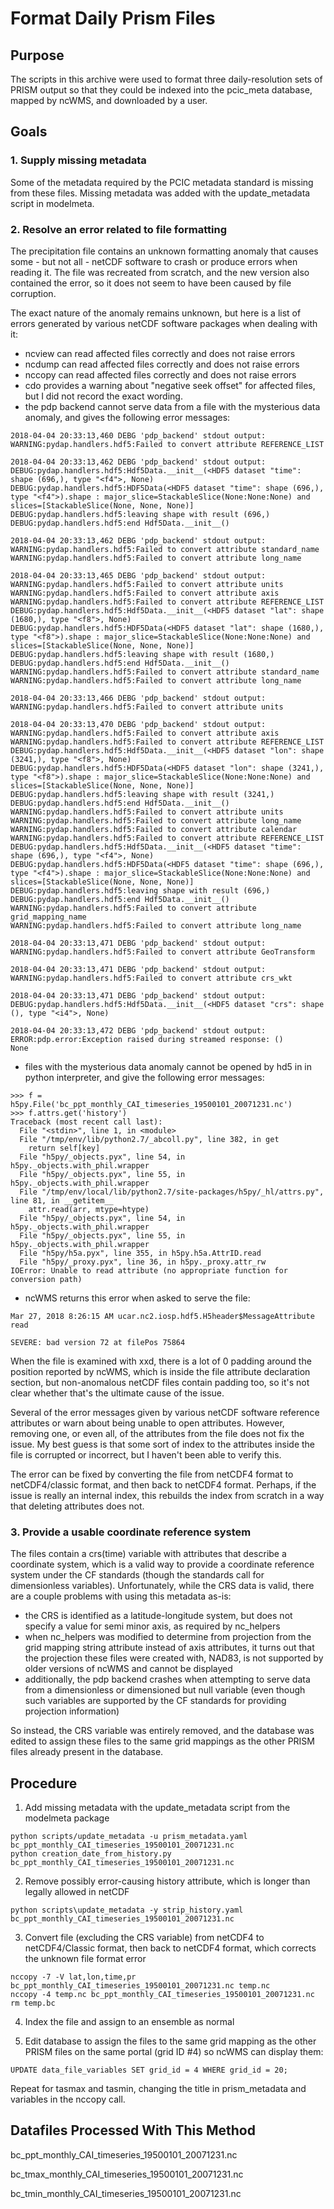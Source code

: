 # Format Daily Prism Files

## Purpose

The scripts in this archive were used to format three daily-resolution sets of PRISM output so that they could be indexed into the pcic_meta database, mapped by ncWMS, and downloaded by a user.

## Goals

### 1. Supply missing metadata

Some of the metadata required by the PCIC metadata standard is missing from these files. Missing metadata was added with the update_metadata script in modelmeta.

### 2. Resolve an error related to file formatting

The precipitation file contains an unknown formatting anomaly that causes some - but not all - netCDF software to crash or produce errors when reading it. The file was recreated from scratch, and the new version also contained the error, so it does not seem to have been caused by file corruption.

The exact nature of the anomaly remains unknown, but here is a list of errors generated by various netCDF software packages when dealing with it:

* ncview can read affected files correctly and does not raise errors
* ncdump can read affected files correctly and does not raise errors
* nccopy can read affected files correctly and does not raise errors
* cdo provides a warning about "negative seek offset" for affected files, but I did not record the exact wording.
* the pdp backend cannot serve data from a file with the mysterious data anomaly, and gives the following error messages:
```
2018-04-04 20:33:13,460 DEBG 'pdp_backend' stdout output:
WARNING:pydap.handlers.hdf5:Failed to convert attribute REFERENCE_LIST

2018-04-04 20:33:13,462 DEBG 'pdp_backend' stdout output:
DEBUG:pydap.handlers.hdf5:Hdf5Data.__init__(<HDF5 dataset "time": shape (696,), type "<f4">, None)
DEBUG:pydap.handlers.hdf5:HDF5Data(<HDF5 dataset "time": shape (696,), type "<f4">).shape : major_slice=StackableSlice(None:None:None) and slices=[StackableSlice(None, None, None)]
DEBUG:pydap.handlers.hdf5:leaving shape with result (696,)
DEBUG:pydap.handlers.hdf5:end Hdf5Data.__init__()

2018-04-04 20:33:13,462 DEBG 'pdp_backend' stdout output:
WARNING:pydap.handlers.hdf5:Failed to convert attribute standard_name
WARNING:pydap.handlers.hdf5:Failed to convert attribute long_name

2018-04-04 20:33:13,465 DEBG 'pdp_backend' stdout output:
WARNING:pydap.handlers.hdf5:Failed to convert attribute units
WARNING:pydap.handlers.hdf5:Failed to convert attribute axis
WARNING:pydap.handlers.hdf5:Failed to convert attribute REFERENCE_LIST
DEBUG:pydap.handlers.hdf5:Hdf5Data.__init__(<HDF5 dataset "lat": shape (1680,), type "<f8">, None)
DEBUG:pydap.handlers.hdf5:HDF5Data(<HDF5 dataset "lat": shape (1680,), type "<f8">).shape : major_slice=StackableSlice(None:None:None) and slices=[StackableSlice(None, None, None)]
DEBUG:pydap.handlers.hdf5:leaving shape with result (1680,)
DEBUG:pydap.handlers.hdf5:end Hdf5Data.__init__()
WARNING:pydap.handlers.hdf5:Failed to convert attribute standard_name
WARNING:pydap.handlers.hdf5:Failed to convert attribute long_name

2018-04-04 20:33:13,466 DEBG 'pdp_backend' stdout output:
WARNING:pydap.handlers.hdf5:Failed to convert attribute units

2018-04-04 20:33:13,470 DEBG 'pdp_backend' stdout output:
WARNING:pydap.handlers.hdf5:Failed to convert attribute axis
WARNING:pydap.handlers.hdf5:Failed to convert attribute REFERENCE_LIST
DEBUG:pydap.handlers.hdf5:Hdf5Data.__init__(<HDF5 dataset "lon": shape (3241,), type "<f8">, None)
DEBUG:pydap.handlers.hdf5:HDF5Data(<HDF5 dataset "lon": shape (3241,), type "<f8">).shape : major_slice=StackableSlice(None:None:None) and slices=[StackableSlice(None, None, None)]
DEBUG:pydap.handlers.hdf5:leaving shape with result (3241,)
DEBUG:pydap.handlers.hdf5:end Hdf5Data.__init__()
WARNING:pydap.handlers.hdf5:Failed to convert attribute units
WARNING:pydap.handlers.hdf5:Failed to convert attribute long_name
WARNING:pydap.handlers.hdf5:Failed to convert attribute calendar
WARNING:pydap.handlers.hdf5:Failed to convert attribute REFERENCE_LIST
DEBUG:pydap.handlers.hdf5:Hdf5Data.__init__(<HDF5 dataset "time": shape (696,), type "<f4">, None)
DEBUG:pydap.handlers.hdf5:HDF5Data(<HDF5 dataset "time": shape (696,), type "<f4">).shape : major_slice=StackableSlice(None:None:None) and slices=[StackableSlice(None, None, None)]
DEBUG:pydap.handlers.hdf5:leaving shape with result (696,)
DEBUG:pydap.handlers.hdf5:end Hdf5Data.__init__()
WARNING:pydap.handlers.hdf5:Failed to convert attribute grid_mapping_name
WARNING:pydap.handlers.hdf5:Failed to convert attribute long_name

2018-04-04 20:33:13,471 DEBG 'pdp_backend' stdout output:
WARNING:pydap.handlers.hdf5:Failed to convert attribute GeoTransform

2018-04-04 20:33:13,471 DEBG 'pdp_backend' stdout output:
WARNING:pydap.handlers.hdf5:Failed to convert attribute crs_wkt

2018-04-04 20:33:13,471 DEBG 'pdp_backend' stdout output:
DEBUG:pydap.handlers.hdf5:Hdf5Data.__init__(<HDF5 dataset "crs": shape (), type "<i4">, None)

2018-04-04 20:33:13,472 DEBG 'pdp_backend' stdout output:
ERROR:pdp.error:Exception raised during streamed response: ()
None
```
* files with the mysterious data anomaly cannot be opened by hd5 in in python interpreter, and give the following error messages:
```
>>> f = h5py.File('bc_ppt_monthly_CAI_timeseries_19500101_20071231.nc')
>>> f.attrs.get('history')
Traceback (most recent call last):
  File "<stdin>", line 1, in <module>
  File "/tmp/env/lib/python2.7/_abcoll.py", line 382, in get
    return self[key]
  File "h5py/_objects.pyx", line 54, in h5py._objects.with_phil.wrapper
  File "h5py/_objects.pyx", line 55, in h5py._objects.with_phil.wrapper
  File "/tmp/env/local/lib/python2.7/site-packages/h5py/_hl/attrs.py", line 81, in __getitem__
    attr.read(arr, mtype=htype)
  File "h5py/_objects.pyx", line 54, in h5py._objects.with_phil.wrapper
  File "h5py/_objects.pyx", line 55, in h5py._objects.with_phil.wrapper
  File "h5py/h5a.pyx", line 355, in h5py.h5a.AttrID.read
  File "h5py/_proxy.pyx", line 36, in h5py._proxy.attr_rw
IOError: Unable to read attribute (no appropriate function for conversion path)
```
* ncWMS returns this error when asked to serve the file:
```
Mar 27, 2018 8:26:15 AM ucar.nc2.iosp.hdf5.H5header$MessageAttribute read

SEVERE: bad version 72 at filePos 75864
```

When the file is examined with xxd, there is a lot of 0 padding around the position reported by ncWMS, which is inside the file attribute declaration section, but non-anomalous netCDF files contain padding too, so it's not clear whether that's the ultimate cause of the issue.

Several of the error messages given by various netCDF software reference attributes or warn about being unable to open attributes. However, removing one, or even all, of the attributes from the file does not fix the issue. My best guess is that some sort of index to the attributes inside the file is corrupted or incorrect, but I haven't been able to verify this.

The error can be fixed by converting the file from netCDF4 format to netCDF4/classic format, and then back to netCDF4 format. Perhaps, if the issue is really an internal index, this rebuilds the index from scratch in a way that deleting attributes does not.

### 3. Provide a usable coordinate reference system
The files contain a crs(time) variable with attributes that describe a coordinate system, which is a valid way to provide a coordinate reference system under the CF standards (though the standards call for dimensionless variables). Unfortunately, while the CRS data is valid, there are a couple problems with using this metadata as-is:
* the CRS is identified as a latitude-longitude system, but does not specify a value for semi minor axis, as required by nc_helpers
* when nc_helpers was modified to determine from projection from the grid mapping string attribute instead of axis attributes, it turns out that the projection these files were created with, NAD83, is not supported by older versions of ncWMS and cannot be displayed
* additionally, the pdp backend crashes when attempting to serve data from a dimensionless or dimensioned but null variable (even though such variables are supported by the CF standards for providing projection information)

So instead, the CRS variable was entirely removed, and the database was edited to assign these files to the same grid mappings as the other PRISM files already present in the database.

## Procedure

1. Add missing metadata with the update_metadata script from the modelmeta package
```
python scripts/update_metadata -u prism_metadata.yaml bc_ppt_monthly_CAI_timeseries_19500101_20071231.nc
python creation_date_from_history.py bc_ppt_monthly_CAI_timeseries_19500101_20071231.nc
```

2. Remove possibly error-causing history attribute, which is longer than legally allowed in netCDF
```
python scripts\update_metadata -y strip_history.yaml bc_ppt_monthly_CAI_timeseries_19500101_20071231.nc
```

3. Convert file (excluding the CRS variable) from netCDF4 to netCDF4/Classic format, then back to netCDF4 format, which corrects the unknown file format error
```
nccopy -7 -V lat,lon,time,pr bc_ppt_monthly_CAI_timeseries_19500101_20071231.nc temp.nc
nccopy -4 temp.nc bc_ppt_monthly_CAI_timeseries_19500101_20071231.nc
rm temp.bc
```

4. Index the file and assign to an ensemble as normal

5. Edit database to assign the files to the same grid mapping as the other PRISM files on the same portal (grid ID #4) so ncWMS can display them:
```
UPDATE data_file_variables SET grid_id = 4 WHERE grid_id = 20;
```

Repeat for tasmax and tasmin, changing the title in prism_metadata and variables in the nccopy call.

## Datafiles Processed With This Method
bc_ppt_monthly_CAI_timeseries_19500101_20071231.nc

bc_tmax_monthly_CAI_timeseries_19500101_20071231.nc

bc_tmin_monthly_CAI_timeseries_19500101_20071231.nc